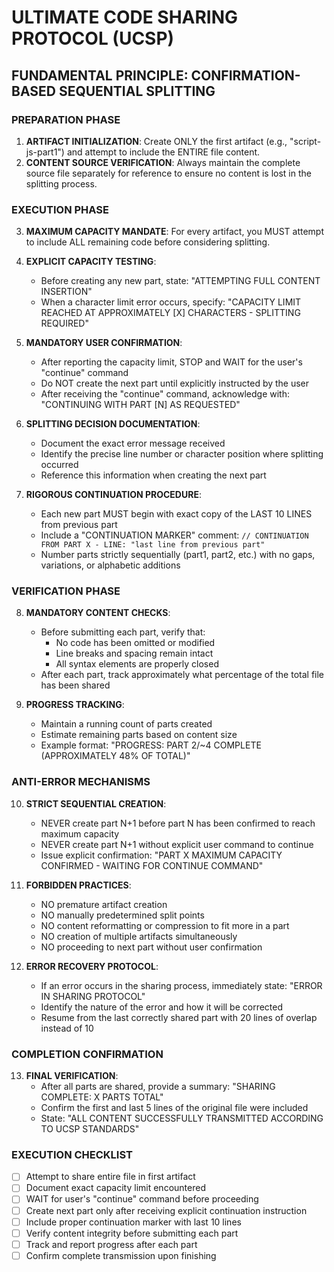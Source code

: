 # ULTIMATE CODE SHARING PROTOCOL (UCSP)

## FUNDAMENTAL PRINCIPLE: CONFIRMATION-BASED SEQUENTIAL SPLITTING

### PREPARATION PHASE
1. **ARTIFACT INITIALIZATION**: Create ONLY the first artifact (e.g., "script-js-part1") and attempt to include the ENTIRE file content.
2. **CONTENT SOURCE VERIFICATION**: Always maintain the complete source file separately for reference to ensure no content is lost in the splitting process.

### EXECUTION PHASE
3. **MAXIMUM CAPACITY MANDATE**: For every artifact, you MUST attempt to include ALL remaining code before considering splitting.
4. **EXPLICIT CAPACITY TESTING**:
   - Before creating any new part, state: "ATTEMPTING FULL CONTENT INSERTION"
   - When a character limit error occurs, specify: "CAPACITY LIMIT REACHED AT APPROXIMATELY [X] CHARACTERS - SPLITTING REQUIRED"

5. **MANDATORY USER CONFIRMATION**:
   - After reporting the capacity limit, STOP and WAIT for the user's "continue" command
   - Do NOT create the next part until explicitly instructed by the user
   - After receiving the "continue" command, acknowledge with: "CONTINUING WITH PART [N] AS REQUESTED"

6. **SPLITTING DECISION DOCUMENTATION**:
   - Document the exact error message received
   - Identify the precise line number or character position where splitting occurred
   - Reference this information when creating the next part

7. **RIGOROUS CONTINUATION PROCEDURE**:
   - Each new part MUST begin with exact copy of the LAST 10 LINES from previous part
   - Include a "CONTINUATION MARKER" comment: `// CONTINUATION FROM PART X - LINE: "last line from previous part"`
   - Number parts strictly sequentially (part1, part2, etc.) with no gaps, variations, or alphabetic additions

### VERIFICATION PHASE
8. **MANDATORY CONTENT CHECKS**:
   - Before submitting each part, verify that:
     * No code has been omitted or modified
     * Line breaks and spacing remain intact
     * All syntax elements are properly closed
   - After each part, track approximately what percentage of the total file has been shared

9. **PROGRESS TRACKING**:
   - Maintain a running count of parts created
   - Estimate remaining parts based on content size
   - Example format: "PROGRESS: PART 2/~4 COMPLETE (APPROXIMATELY 48% OF TOTAL)"

### ANTI-ERROR MECHANISMS
10. **STRICT SEQUENTIAL CREATION**: 
    - NEVER create part N+1 before part N has been confirmed to reach maximum capacity
    - NEVER create part N+1 without explicit user command to continue
    - Issue explicit confirmation: "PART X MAXIMUM CAPACITY CONFIRMED - WAITING FOR CONTINUE COMMAND"

11. **FORBIDDEN PRACTICES**:
    - NO premature artifact creation
    - NO manually predetermined split points
    - NO content reformatting or compression to fit more in a part
    - NO creation of multiple artifacts simultaneously
    - NO proceeding to next part without user confirmation

12. **ERROR RECOVERY PROTOCOL**:
    - If an error occurs in the sharing process, immediately state: "ERROR IN SHARING PROTOCOL"
    - Identify the nature of the error and how it will be corrected
    - Resume from the last correctly shared part with 20 lines of overlap instead of 10

### COMPLETION CONFIRMATION
13. **FINAL VERIFICATION**:
    - After all parts are shared, provide a summary: "SHARING COMPLETE: X PARTS TOTAL"
    - Confirm the first and last 5 lines of the original file were included
    - State: "ALL CONTENT SUCCESSFULLY TRANSMITTED ACCORDING TO UCSP STANDARDS"

### EXECUTION CHECKLIST
- [ ] Attempt to share entire file in first artifact
- [ ] Document exact capacity limit encountered
- [ ] WAIT for user's "continue" command before proceeding
- [ ] Create next part only after receiving explicit continuation instruction
- [ ] Include proper continuation marker with last 10 lines
- [ ] Verify content integrity before submitting each part
- [ ] Track and report progress after each part
- [ ] Confirm complete transmission upon finishing